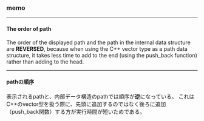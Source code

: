 ### memo

<hr>

#### The order of path
The order of the displayed path and the path in the internal data structure are **REVERSED**,
because when using the C++ vector type as a path data structure, it takes less time to add to the end (using the push_back function) rather than adding to the head.

<hr>

#### pathの順序

表示されるpathと、内部データ構造のpathでは順序が**逆**になっている。
これはC++のvector型を扱う際に、先頭に追加するのではなく後ろに追加（push_back関数）する方が実行時間が短いためである。
